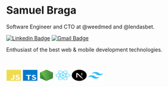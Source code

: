 # Samuel Braga 

Software Engineer and CTO at @weedmed and @lendasbet.
 
[![Linkedin Badge](https://img.shields.io/badge/-Samuel%20Braga-00875f?style=flat-square&logo=Linkedin&logoColor=white&link=https://www.linkedin.com/in/samuel-braga-gomes-fogaça-0702bb1ab/)](https://www.linkedin.com/in/samuel-braga-gomes-fogaça-0702bb1ab/) 
[![Gmail Badge](https://img.shields.io/badge/-samuelfogacadev@gmail.com-00875f?style=flat-square&logo=Gmail&logoColor=white&link=mailtosamuelfogacadev@gmail.com)](mailto:samuelfogacadev@gmail.com)

Enthusiast of the best web & mobile development technologies.

  ##
 
<div style="display: inline_block"><br>
  <img align="center" alt="Js" height="30" width="40" src="https://raw.githubusercontent.com/devicons/devicon/master/icons/javascript/javascript-plain.svg">
  <img align="center" alt="Ts" height="30" width="40" src="https://raw.githubusercontent.com/devicons/devicon/master/icons/typescript/typescript-plain.svg">
  <img align="center" alt="Ts" height="30" width="40" src="https://raw.githubusercontent.com/devicons/devicon/master/icons/nodejs/nodejs-original.svg">
  <img align="center" alt="React" height="30" width="40" src="https://raw.githubusercontent.com/devicons/devicon/master/icons/react/react-original.svg">
   <img align="center" alt="Next" height="30" width="40" src="https://raw.githubusercontent.com/devicons/devicon/master/icons/nextjs/nextjs-original.svg">
  <img align="center" alt="Tailwindcss" height="30" width="40" src="https://raw.githubusercontent.com/devicons/devicon/master/icons/tailwindcss/tailwindcss-original.svg">
 </div>


